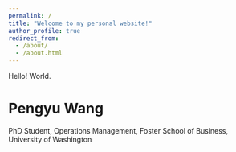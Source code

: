 ```yaml
---
permalink: /
title: "Welcome to my personal website!"
author_profile: true
redirect_from: 
  - /about/
  - /about.html
---
```


Hello! World.

# Pengyu Wang
PhD Student, Operations Management, Foster School of Business, University of Washington
